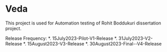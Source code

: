 # Veda
This project is used for Automation testing of Rohit Boddukuri dissertation project. 

Release Frequency:
*. 15July2023-Pilot-V1-Release
*. 31July2023-V2-Release
*. 15August2023-V3-Release
*. 30August2023-Final--V4-Release






